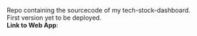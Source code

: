 Repo containing the sourcecode of my tech-stock-dashboard.<br/>
First version yet to be deployed.<br/>
<b>Link to Web App</b>:


